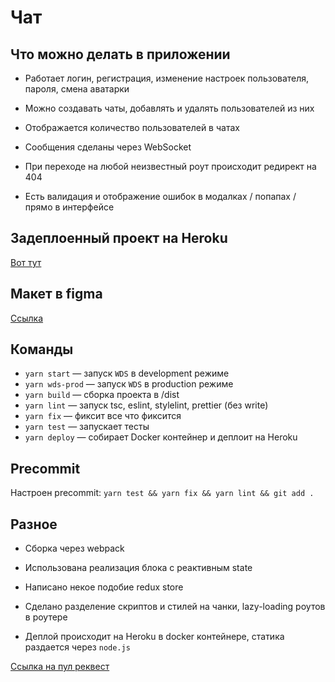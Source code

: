# Чат

## Что можно делать в приложении

- Работает логин, регистрация, изменение настроек пользователя, пароля, смена аватарки

- Можно создавать чаты, добавлять и удалять пользователей из них

- Отображается количество пользователей в чатах

- Сообщения сделаны через WebSocket

- При переходе на любой неизвестный роут происходит редирект на 404

- Есть валидация и отображение ошибок в модалках / попапах / прямо в интерфейсе

## Задеплоенный проект на Heroku

[Вот тут](https://hidden-mountain-01296.herokuapp.com/)

## Макет в figma

[Ссылка](<https://www.figma.com/file/Dq7Io7NldK2mhzEzs7F2Fx/Chat-(Copy)?node-id=0%3A1>)

## Команды

- `yarn start` — запуск `WDS` в development режиме
- `yarn wds-prod` — запуск `WDS` в production режиме
- `yarn build` — сборка проекта в /dist
- `yarn lint` — запуск tsc, eslint, stylelint, prettier (без write)
- `yarn fix` — фиксит все что фиксится
- `yarn test` — запускает тесты
- `yarn deploy` — собирает Docker контейнер и деплоит на Heroku

## Precommit

Настроен precommit: `yarn test && yarn fix && yarn lint && git add .`

## Разное

- Сборка через webpack

- Использована реализация блока с реактивным state

- Написано некое подобие redux store

- Сделано разделение скриптов и стилей на чанки, lazy-loading роутов в роутере

- Деплой происходит на Heroku в docker контейнере, статика раздается через `node.js`

[Ссылка на пул реквест](https://github.com/vadimLuzyanin/middle.messenger.praktikum.yandex/pull/6)
